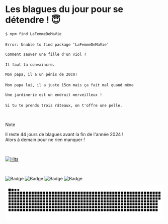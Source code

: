 
<h1>Les blagues du jour pour se détendre ! 😇</h1>

```diff
$ npm find LaFemmeDeMaVie

Error: Unable to find package ‘LaFemmeDeMaVie’
```

```diff
Comment sauver une fille d'un viol ?

Il faut la convaincre.
```

```diff
Mon papa, il a un pénis de 20cm!

Mon papa lui, il a juste 15cm mais ça fait mal quand même
```

```diff
Une jardinerie est un endroit merveilleux !

Si tu te prends trois râteaux, on t'offre une pelle.
```

<br/>

> [!NOTE]
> Il reste 44 jours de blagues avant la fin de l'année 2024 ! <br/>
> Alors à demain pour ne rien manquer !

<br/>


[![Hits](https://hits.seeyoufarm.com/api/count/incr/badge.svg?url=https%3A%2F%2Fgithub.com%2FClems02%2Fhit-counter&count_bg=%23003E80&title_bg=%235C9FE1&icon=powershell.svg&icon_color=%23FFFFFF&title=Visite&edge_flat=false)](https://hits.seeyoufarm.com)


<br/>


![Badge](https://img.shields.io/badge/Last%20updated%20on-white?style=for-the-badge&logo=clockify)   ![Badge](https://img.shields.io/badge/18/11-white?style=for-the-badge) ![Badge](https://img.shields.io/badge/at-white?style=for-the-badge) ![Badge](https://img.shields.io/badge/03:10-white?style=for-the-badge)


<p align="center">
 <img width="1000" src="assets/github-snake.svg" alt="snake"/>
</p>
